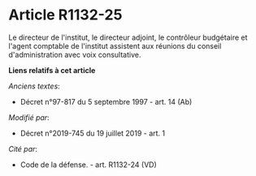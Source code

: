 # Article R1132-25

Le directeur de l'institut, le directeur adjoint, le contrôleur budgétaire et l'agent comptable de l'institut assistent aux
réunions du conseil d'administration avec voix consultative.

**Liens relatifs à cet article**

_Anciens textes_:

  - Décret n°97-817 du 5 septembre 1997 - art. 14 (Ab)

_Modifié par_:

  - Décret n°2019-745 du 19 juillet 2019 - art. 1

_Cité par_:

  - Code de la défense. - art. R1132-24 (VD)
